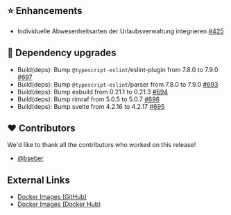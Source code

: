 ## ⭐ Enhancements

- Individuelle Abwesenheitsarten der Urlaubsverwaltung integrieren [#425](https://github.com/urlaubsverwaltung/zeiterfassung/issues/425)

## 🔨 Dependency upgrades

- Build(deps): Bump `@typescript-eslint`/eslint-plugin from 7.8.0 to 7.9.0 [#697](https://github.com/urlaubsverwaltung/zeiterfassung/pull/697)
- Build(deps): Bump `@typescript-eslint`/parser from 7.8.0 to 7.9.0 [#693](https://github.com/urlaubsverwaltung/zeiterfassung/pull/693)
- Build(deps): Bump esbuild from 0.21.1 to 0.21.3 [#694](https://github.com/urlaubsverwaltung/zeiterfassung/pull/694)
- Build(deps): Bump rimraf from 5.0.5 to 5.0.7 [#696](https://github.com/urlaubsverwaltung/zeiterfassung/pull/696)
- Build(deps): Bump svelte from 4.2.16 to 4.2.17 [#695](https://github.com/urlaubsverwaltung/zeiterfassung/pull/695)

## ❤️ Contributors

We'd like to thank all the contributors who worked on this release!

- [@bseber](https://github.com/bseber)
## External Links

- [Docker Images (GitHub)](https://github.com/urlaubsverwaltung/zeiterfassung/pkgs/container/zeiterfassung%2Fzeiterfassung)
- [Docker Images (Docker Hub)](https://hub.docker.com/r/urlaubsverwaltung/zeiterfassung)
